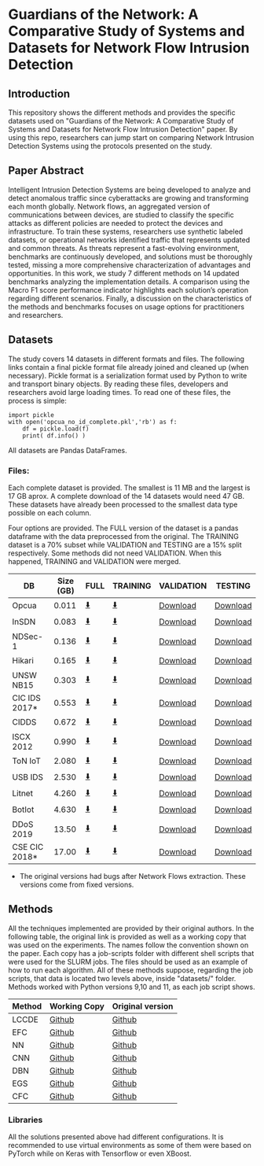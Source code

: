 # Guardians of the Network: A Comparative Study of Systems and Datasets for Network Flow Intrusion Detection


## Introduction
This repository shows the different methods and provides the specific datasets used on "Guardians of the Network: A Comparative Study of Systems and Datasets for Network Flow Intrusion Detection" paper. By using this repo, researchers can jump start on comparing Network Intrusion Detection Systems using the protocols presented on  the study.

## Paper Abstract
Intelligent Intrusion Detection Systems are being developed to analyze and detect anomalous traffic since cyberattacks are growing and transforming each month globally. Network flows, an aggregated version of communications between devices, are studied to classify the specific attacks as different policies are needed to protect the devices and infrastructure. To train these systems, researchers use synthetic labeled datasets, or operational networks identified traffic that represents updated and common threats. As threats represent a fast-evolving environment, benchmarks are continuously developed, and solutions must be thoroughly tested, missing a more comprehensive characterization of advantages and opportunities. In this work, we study 7 different methods on 14 updated benchmarks analyzing the implementation details. A comparison using the Macro F1 score performance indicator highlights each solution’s operation regarding different scenarios. Finally, a discussion on the characteristics of the methods and benchmarks focuses on usage options for practitioners and researchers.

## Datasets

The study covers 14 datasets in different formats and files. The following links contain a final pickle format file already joined and cleaned up (when necessary). Pickle format is a serialization format used by Python to write and transport binary objects. By reading these files, developers and researchers avoid large loading times. To read one of these files, the process is simple:

```
import pickle
with open('opcua_no_id_complete.pkl','rb') as f:
    df = pickle.load(f)
    print( df.info() )
```

All datasets are Pandas DataFrames. 

### Files:
Each complete dataset is provided. The smallest is 11 MB and the largest is 17 GB aprox. A complete download of the 14 datasets would need 47 GB. These datasets have already been processed to the smallest data type possible on each column. 

Four options are provided. The FULL version of the dataset is a pandas dataframe with the data preprocessed from the original. The TRAINING dataset is a 70% subset while VALIDATION and TESTING are a 15% split respectively. Some methods did not need VALIDATION. When this happened, TRAINING and VALIDATION were merged.


| DB           | Size (GB)    | FULL                                                                                                                                                                                        | TRAINING                                                                                                                                                                                      | VALIDATION | TESTING  |
|--------------|--------------|---------------------------------------------------------------------------------------------------------------------------------------------------------------------------------------------|-----------------------------------------------------------------------------------------------------------------------------------------------------------------------------------------------|------------|----------|
| Opcua        | 0.011        | [:arrow_down:](https://uottawa-my.sharepoint.com/personal/pbranco_uottawa_ca/Documents/IDS-paper-datasets/Full%20Data/opcua_no_id_complete.pkl?csf=1&web=1&e=Moonxa)                        | [:arrow_down:](https://uottawa-my.sharepoint.com/personal/pbranco_uottawa_ca/Documents/IDS-paper-datasets/Training%20Data/opcua_no_id_complete_train.pkl?csf=1&web=1&e=pc4EaL)                    | [Download]()   | [Download]() |
| InSDN        | 0.083        | [:arrow_down:](https://uottawa-my.sharepoint.com/personal/pbranco_uottawa_ca/Documents/IDS-paper-datasets/Full%20Data/insdata_no_flow_id_no_ts_complete.pkl?csf=1&web=1&e=kgNjAc)           | [:arrow_down:](https://uottawa-my.sharepoint.com/personal/pbranco_uottawa_ca/Documents/IDS-paper-datasets/Training%20Data/insdata_no_flow_id_no_ts_complete_train.pkl?csf=1&web=1&e=GYfPph)       | [Download]()   | [Download]() |
| NDSec-1      | 0.136        | [:arrow_down:](https://uottawa-my.sharepoint.com/personal/pbranco_uottawa_ca/Documents/IDS-paper-datasets/Full%20Data/nds1_clean_complete.pkl?csf=1&web=1&e=kXSGsT)                         | [:arrow_down:](https://uottawa-my.sharepoint.com/personal/pbranco_uottawa_ca/Documents/IDS-paper-datasets/Training%20Data/nds1_clean_complete_train.pkl?csf=1&web=1&e=ldV10M)                     | [Download]() | [Download]() |
| Hikari       | 0.165        | [:arrow_down:](https://uottawa-my.sharepoint.com/personal/pbranco_uottawa_ca/Documents/IDS-paper-datasets/Full%20Data/hikari_no_flow_id_complete.pkl?csf=1&web=1&e=dDq2ul)                  | [:arrow_down:](https://uottawa-my.sharepoint.com/personal/pbranco_uottawa_ca/Documents/IDS-paper-datasets/Training%20Data/hikari_no_flow_id_complete_train.pkl?csf=1&web=1&e=1lRIDq)              | [Download]()   | [Download]() |
| UNSW NB15    | 0.303        | [:arrow_down:](https://uottawa-my.sharepoint.com/personal/pbranco_uottawa_ca/Documents/IDS-paper-datasets/Full%20Data/nfunswnb15_no_flow_id_complete.pkl?csf=1&web=1&e=5kKsZx)              | [:arrow_down:](https://uottawa-my.sharepoint.com/personal/pbranco_uottawa_ca/Documents/IDS-paper-datasets/Training%20Data/nfunswnb15_no_flow_id_complete_train.pkl?csf=1&web=1&e=mg8rNr)          | [Download]()   | [Download]() |
| CIC IDS 2017* | 0.553       | [:arrow_down:](https://uottawa-my.sharepoint.com/personal/pbranco_uottawa_ca/Documents/IDS-paper-datasets/Full%20Data/dataset_cicids2017_87_cols_no_time_no_id.pkl?csf=1&web=1&e=G6pMbQ)    | [:arrow_down:](https://uottawa-my.sharepoint.com/personal/pbranco_uottawa_ca/Documents/IDS-paper-datasets/Training%20Data/dataset_cicids2017_87_cols_no_time_no_id_train.pkl?csf=1&web=1&e=2dFBOQ)| [Download]()   | [Download]() |
| CIDDS        | 0.672        | [:arrow_down:](https://uottawa-my.sharepoint.com/personal/pbranco_uottawa_ca/Documents/IDS-paper-datasets/Full%20Data/cidds_clean_complete.pkl?csf=1&web=1&e=R30zha)                        | [:arrow_down:](https://uottawa-my.sharepoint.com/personal/pbranco_uottawa_ca/Documents/IDS-paper-datasets/Training%20Data/cidds_clean_complete_train.pkl?csf=1&web=1&e=xtdo2u)                    | [Download]()   | [Download]() |
| ISCX 2012    | 0.990        | [:arrow_down:](https://uottawa-my.sharepoint.com/personal/pbranco_uottawa_ca/Documents/IDS-paper-datasets/Full%20Data/iscx2012_clean_complete.pkl?csf=1&web=1&e=dJ8qkh)                     | [:arrow_down:](https://uottawa-my.sharepoint.com/personal/pbranco_uottawa_ca/Documents/IDS-paper-datasets/Training%20Data/iscx2012_clean_complete_train.pkl?csf=1&web=1&e=BBdjx2)                 | [Download]()   | [Download]() |
| ToN IoT      | 2.080        | [:arrow_down:](https://uottawa-my.sharepoint.com/personal/pbranco_uottawa_ca/Documents/IDS-paper-datasets/Full%20Data/nftoniot_no_flow_id_complete.pkl?csf=1&web=1&e=hnUugR)                | [:arrow_down:]() | [Download]()   | [Download]() |
| USB IDS      | 2.530        | [:arrow_down:](https://uottawa-my.sharepoint.com/personal/pbranco_uottawa_ca/Documents/IDS-paper-datasets/Full%20Data/usb_ids.pkl?csf=1&web=1&e=SxY4zg)                                     | [:arrow_down:]() | [Download]()   | [Download]() |
| Litnet       | 4.260        | [:arrow_down:](https://uottawa-my.sharepoint.com/personal/pbranco_uottawa_ca/Documents/IDS-paper-datasets/Full%20Data/litnet_cleaned_complete.pkl?csf=1&web=1&e=6EqC29)                     | [:arrow_down:]() | [Download]()   | [Download]() |
| BotIot       | 4.630        | [:arrow_down:](https://uottawa-my.sharepoint.com/personal/pbranco_uottawa_ca/Documents/IDS-paper-datasets/Full%20Data/nfbotiot_no_flow_id_complete.pkl?csf=1&web=1&e=rFjETl)                | [:arrow_down:]() | [Download]()   | [Download]() |
| DDoS 2019    | 13.50        | [:arrow_down:](https://uottawa-my.sharepoint.com/personal/pbranco_uottawa_ca/Documents/IDS-paper-datasets/Full%20Data/cic_ids_2019_no_id_no_ts.pkl?csf=1&web=1&e=RHSviN)                    | [:arrow_down:]() | [Download]()   | [Download]() |
| CSE CIC 2018* | 17.00       | [:arrow_down:](https://uottawa-my.sharepoint.com/personal/pbranco_uottawa_ca/Documents/IDS-paper-datasets/Full%20Data/cic_ids_2018_no_flow_id_no_ts_w_labels.pkl?csf=1&web=1&e=dh3qgR)      | [:arrow_down:]() | [Download]()   | [Download]() |

* The original versions had bugs after Network Flows extraction. These versions come from fixed versions. 

## Methods

All the techniques implemented are provided by their original authors. In the following table, the original link is provided as well as a working copy that was used on the experiments. The names follow the convention shown on the paper. Each copy has a job-scripts folder with different shell scripts that were used for the SLURM jobs. The files should be used as an example of how to run each algorithm. All of these methods suppose, regarding the job scripts, that data is located two levels above, inside "datasets/<dataset name>" folder. Methods worked with Python versions 9,10 and 11, as each job script shows.   



| Method       | Working Copy                                                                   | Original version                                                      |
|--------------|--------------------------------------------------------------------------------|-----------------------------------------------------------------------|
| LCCDE        | [Github](https://github.com/joekreatera/cc_boost_ids_ml)                       | [Github](https://github.com/Western-OC2-Lab/Intrusion-Detection-System-Using-Machine-Learning)              |
| EFC          | [Github](https://github.com/joekreatera/cc_efc_ids_ml)                         | [Github](https://github.com/EnergyBasedFlowClassifier/EFC-package)              |
| NN           | [Github](https://github.com/joekreatera/cc_deep_learning_ids_tf)               | [Github](https://github.com/Colorado-Mesa-University-Cybersecurity/DeepLearning-IDS)              |
| CNN          | [Github](https://github.com/joekreatera/cc_deep_learn_ids_tf)                  | [Github](https://github.com/dwday/deep_learn_ids)              |
| DBN          | [Github](https://github.com/joekreatera/cc_dbn_ids_torch)                      | [Github](https://github.com/othmbela/dbn-based-nids)              |
| EGS          | [Github](https://github.com/joekreatera/cc_e_graph_sage_ids_torch)             | [Github](https://github.com/waimorris/E-GraphSAGE)              |
| CFC          | [Github](https://github.com/joekreatera/cc_conflow_ids_torch)                  | [Github](https://github.com/AshinWang/ConFlow?tab=readme-ov-file)              |


### Libraries

All the solutions presented above had different configurations. It is recommended to use virtual environments as some of them were based on PyTorch while on Keras with Tensorflow or even XBoost. 
